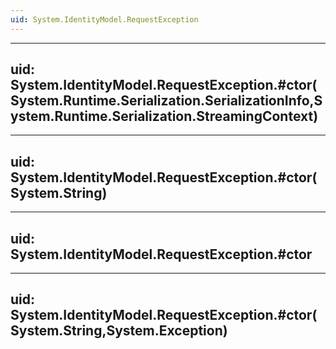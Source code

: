 ```yaml
---
uid: System.IdentityModel.RequestException
---
```


---
uid: System.IdentityModel.RequestException.#ctor(System.Runtime.Serialization.SerializationInfo,System.Runtime.Serialization.StreamingContext)
---

---
uid: System.IdentityModel.RequestException.#ctor(System.String)
---

---
uid: System.IdentityModel.RequestException.#ctor
---

---
uid: System.IdentityModel.RequestException.#ctor(System.String,System.Exception)
---
